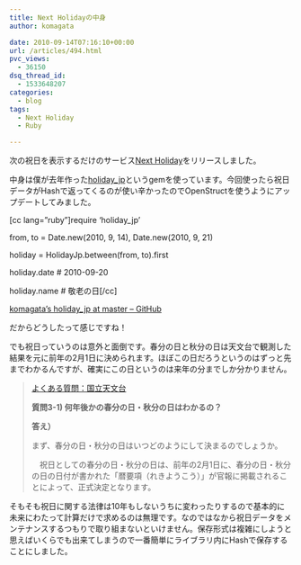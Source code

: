 ```yaml
---
title: Next Holidayの中身
author: komagata

date: 2010-09-14T07:16:10+00:00
url: /articles/494.html
pvc_views:
  - 36150
dsq_thread_id:
  - 1533648207
categories:
  - blog
tags:
  - Next Holiday
  - Ruby

---
```

次の祝日を表示するだけのサービス[Next Holiday][1]をリリースしました。

中身は僕が去年作った[holiday_jp][2]というgemを使っています。今回使ったら祝日データがHashで返ってくるのが使い辛かったのでOpenStructを使うようにアップデートしてみました。

[cc lang=&#8221;ruby&#8221;]require &#8216;holiday_jp&#8217;

from, to = Date.new(2010, 9, 14), Date.new(2010, 9, 21)
  
holiday = HolidayJp.between(from, to).first
  
holiday.date # 2010-09-20
  
holiday.name # 敬老の日[/cc]

[komagata&#8217;s holiday_jp at master &#8211; GitHub][2]

だからどうしたって感じですね！

でも祝日っていうのは意外と面倒です。春分の日と秋分の日は天文台で観測した結果を元に前年の2月1日に決められます。ほぼこの日だろうというのはずっと先までわかるんですが、確実にこの日というのは来年の分までしか分かりません。

> [よくある質問：国立天文台][3]
> 
> **質問3-1) 何年後かの春分の日・秋分の日はわかるの？**
> 
> **答え）**
> 
> まず、春分の日・秋分の日はいつどのようにして決まるのでしょうか。
> 
> 　祝日としての春分の日・秋分の日は、前年の2月1日に、春分の日・秋分の日の日付が書かれた「暦要項（れきようこう）」が官報に掲載されることによって、正式決定となります。

そもそも祝日に関する法律は10年もしないうちに変わったりするので基本的に未来にわたって計算だけで求めるのは無理です。なのではなから祝日データをメンテナンスするつもりで取り組まないといけません。保存形式は複雑にしようと思えばいくらでも出来てしまうので一番簡単にライブラリ内にHashで保存することにしました。

 [1]: http://holiday.fjord.jp/
 [2]: http://github.com/komagata/holiday_jp
 [3]: http://www.nao.ac.jp/QA/faq/a0301.html